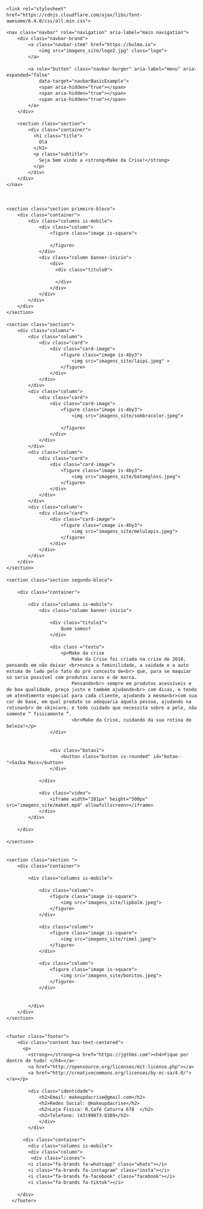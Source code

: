 <!DOCTYPE html>
<html>

<head>
    <meta charset="utf-8">
    <meta name="viewport" content="width=device-width, initial-scale=1">
    <title>Make da Crise</title>
    <link rel="stylesheet" href="https://cdn.jsdelivr.net/npm/bulma@0.9.4/css/bulma.min.css">
    <link rel="stylesheet" href="style.css">

    
    <link rel="stylesheet" href="https://cdnjs.cloudflare.com/ajax/libs/font-awesome/6.4.0/css/all.min.css">
</head>

<body>

    <nav class="navbar" role="navigation" aria-label="main navigation">
        <div class="navbar-brand">
            <a class="navbar-item" href="https://bulma.io">
                <img src="imagens_site/logo2.jpg" class="logo">
            </a>

            <a role="button" class="navbar-burger" aria-label="menu" aria-expanded="false"
                data-target="navbarBasicExample">
                <span aria-hidden="true"></span>
                <span aria-hidden="true"></span>
                <span aria-hidden="true"></span>
            </a>
        </div>

        <section class="section">
            <div class="container">
              <h1 class="title">
                Olá
              </h1>
              <p class="subtitle">
                Seja bem vindo a <strong>Make da Crise!</strong>
              </p>
            </div>
        </div>
    </nav>

  

    <section class="section primeiro-bloco">
        <div class="container">
            <div class="columns is-mobile">
                <div class="column">
                    <figure class="image is-square">
                        
                    </figure>
                </div>
                <div class="column banner-inicio">
                    <div>
                      <div class="titulo0">
                        
                      </div>
                    </div>
                </div>
            </div>
        </div>
    </section>

    <section class="section">
        <div class="columns">
            <div class="column">
                <div class="card">
                    <div class="card-image">
                        <figure class="image is-4by3">
                            <img src="imagens_site/laipi.jpeg" >
                        </figure>
                    </div>
                </div>
            </div>
            <div class="column">
                <div class="card">
                    <div class="card-image">
                        <figure class="image is-4by3">
                            <img src="imagens_site/sombracolor.jpeg">
                                
                        </figure>
                    </div>
                </div>
            </div>
            <div class="column">
                <div class="card">
                    <div class="card-image">
                        <figure class="image is-4by3">
                            <img src="imagens_site/batomgloss.jpeg">
                        </figure>
                    </div>
                </div>
            </div>
            <div class="column">
                <div class="card">
                    <div class="card-image">
                        <figure class="image is-4by3">
                            <img src="imagens_site/melulapis.jpeg">
                        </figure>
                    </div>
                </div>
            </div>
        </div>
    </section>
    
    <section class="section segundo-bloco">
        
        <div class="container">
            
            <div class="columns is-mobile">
                <div class="column banner-inicio">

                    <div class="titulo1">
                        Quem somos?
                    </div>

                    <div class ="texto">
                        <p>Make da crise
                            Make da Crise foi criada na crise de 2018, pensando em não deixar <br>nunca a feminilidade, a vaidade e a auto estima de lado pelo fato do pré conceito de<br> que, para se maquiar só seria possível com produtos caros e de marca. 
                            Pensando<br> sempre em produtos acessíveis e de boa qualidade, preço justo e também ajudando<br> com dicas, e tendo um atendimento especial para cada cliente, ajudando a mesma<br>com sua cor de base, em qual produto se adequaria aquela pessoa, ajudando na rotina<br> de skincare, e todo cuidado que necessita sobre a pele, não somente “ fisicamente “. 
                            <br>Make da Crise, cuidando da sua rotina de beleza!</p>
                    </div>
                    

                    <div class="botao1">
                        <button class="button is-rounded" id="botao-">Saiba Mais</button>
                    </div>
                    
                </div>
                
                <div class="video">
                    <iframe width="281px" height="500px" src="imagens_site/maket.mp4" allowfullscreen></iframe>
                </div>
            </div>

        </div>

    </section>


    <section class="section ">
        <div class="container">

            <div class="columns is-mobile">

                <div class="column">
                    <figure class="image is-square">
                        <img src="imagens_site/lipbalm.jpeg">
                    </figure>
                </div>

                <div class="column">
                    <figure class="image is-square">
                        <img src="imagens_site/rimel.jpeg">
                    </figure>
                </div>

                <div class="column">
                    <figure class="image is-square">
                        <img src="imagens_site/bonitos.jpeg">
                    </figure>
                </div>

                
            </div>
        </div>
    </section>

                
    <footer class="footer">
        <div class="content has-text-centered">
          <p>
            <strong></strong><a href="https://jgthms.com"><h4>Fique por dentro de tudo! </h4></a>
            <a href="http://opensource.org/licenses/mit-license.php"></a>
            <a href="http://creativecommons.org/licenses/by-nc-sa/4.0/"></a></p>

            <div class="identidade">
                <h2>Email: makeupdacrise@gmail.com</h2>
                <h2>Redes Social: @makeupdacrise</h2>
                <h2>Loja Fisica: R.Café Caturra 678  </h2>
                <h2>Telefone: (43)99873-8389</h2>
                </div>
            </div>

          <div class="container">
            <div class="columns is-mobile">
            <div class="column">
             <div class="icones">
            <i class="fa-brands fa-whatsapp" class="whats"></i>
            <i class="fa-brands fa-instagram" class="insta"></i>
            <i class="fa-brands fa-facebook" class="facebook"></i>
            <i class="fa-brands fa-tiktok"></i>
            
        </div>
      </footer>



    
  
    
   
</body>
